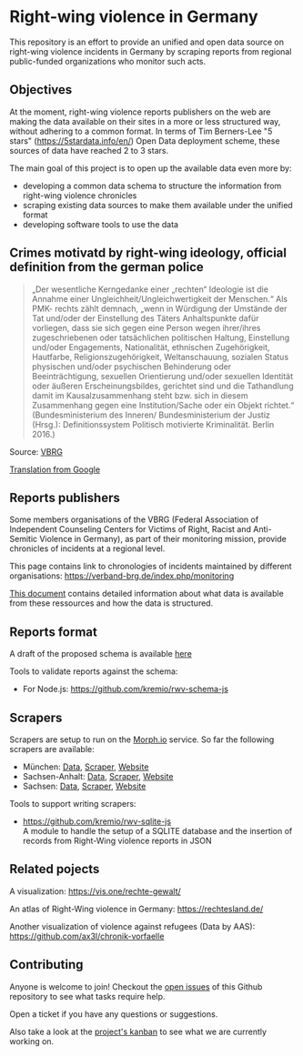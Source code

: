 # Right-wing violence in Germany
This repository is an effort to provide an unified and open data source on right-wing violence incidents in Germany by scraping reports from regional public-funded organizations who monitor such acts.

## Objectives
At the moment, right-wing violence reports publishers on the web are making the data available on their sites in a more or less structured way, without adhering to a common format.
In terms of Tim Berners-Lee "5 stars" (https://5stardata.info/en/) Open Data deployment scheme, these sources of data have reached 2 to 3 stars.

The main goal of this project is to open up the available data even more by:
 - developing a common data schema to structure the information from right-wing violence chronicles
 - scraping existing data sources to make them available under the unified format
 - developing software tools to use the data

## Crimes motivatd by right-wing ideology, official definition from the german police
>„Der wesentliche Kerngedanke einer „rechten“ Ideologie ist die Annahme einer Ungleichheit/Ungleichwertigkeit der Menschen.“ Als PMK- rechts zählt demnach, „wenn in Würdigung der Umstände der Tat und/oder der Einstellung des Täters Anhaltspunkte dafür vorliegen, dass sie sich gegen eine Person wegen ihrer/ihres zugeschriebenen oder tatsächlichen politischen Haltung, Einstellung und/oder Engagements, Nationalität, ethnischen Zugehörigkeit, Hautfarbe, Religionszugehörigkeit, Weltanschauung, sozialen Status physischen und/oder psychischen Behinderung oder Beeinträchtigung, sexuellen Orientierung und/oder sexuellen Identität oder äußeren Erscheinungsbildes, gerichtet sind und die Tathandlung damit im Kausalzusammenhang steht bzw. sich in diesem Zusammenhang gegen eine Institution/Sache oder ein Objekt richtet.“ (Bundesministerium des Inneren/ Bundesministerium der Justiz (Hrsg.): Definitionssystem Politisch motivierte Kriminalität. Berlin 2016.)

Source: [VBRG](https://verband-brg.de/index.php/monitoring)

[Translation from Google](https://tinyurl.com/ycfnm883)

## Reports publishers
Some members organisations of the VBRG (Federal Association of Independent Counseling Centers for Victims of Right, Racist and Anti-Semitic Violence in Germany), as part of their monitoring mission, provide chronicles of incidents at a regional level.

This page contains link to chronologies of incidents maintained by different organisations: https://verband-brg.de/index.php/monitoring

[This document](/docs/Topology.md) contains detailed information about what data is available from these ressources and how the data is structured.

## Reports format
A draft of the proposed schema is available [here](/docs/ReportFormat.md)

Tools to validate reports against the schema:
- For Node.js: https://github.com/kremio/rwv-schema-js

## Scrapers
Scrapers are setup to run on the [Morph.io](https://morph.io/) service. So far the following scrapers are available:

- München: [Data](https://morph.io/kremio/rwv-de-by-before), [Scraper](https://github.com/kremio/rwv-de-by-before), [Website](https://muenchen-chronik.de/)
- Sachsen-Anhalt: [Data](https://morph.io/jfilter/mobile-opferberatung-scraper), [Scraper](https://github.com/jfilter/mobile-opferberatung-scraper), [Website](https://www.mobile-opferberatung.de/monitoring/chronik-2019/)
- Sachsen: [Data](https://morph.io/jfilter/raa-sachsen-scraper), [Scraper](https://github.com/jfilter/raa-sachsen-scraper), [Website](https://www.raa-sachsen.de/chronik.html)

Tools to support writing scrapers:
- https://github.com/kremio/rwv-sqlite-js  
A module to handle the setup of a SQLITE database and the insertion of records from Right-Wing violence reports in JSON 

## Related pojects
A visualization: https://vis.one/rechte-gewalt/

An atlas of Right-Wing violence in Germany: https://rechtesland.de/

Another visualization of violence against refugees (Data by AAS): https://github.com/ax3l/chronik-vorfaelle

## Contributing

Anyone is welcome to join! Checkout the [open issues](https://github.com/codeforberlin/right-wing-violence-de/issues) of this Github repository to see what tasks require help.

Open a ticket if you have any questions or suggestions.

Also take a look at the [project's kanban](https://github.com/codeforberlin/right-wing-violence-de/projects/1) to see what we are currently working on.

